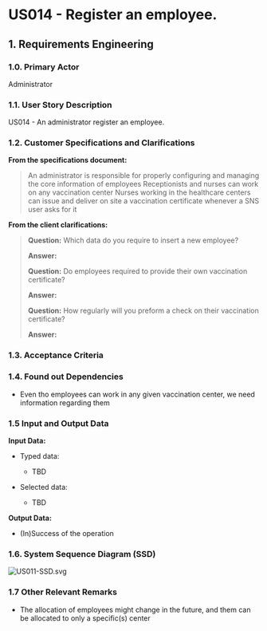 # US014 - Register an employee.

## 1. Requirements Engineering

### 1.0. Primary Actor
Administrator

### 1.1. User Story Description
US014 - An administrator register an employee.

### 1.2. Customer Specifications and Clarifications
**From the specifications document:**

> An administrator is responsible for properly configuring and managing the core information of employees
> Receptionists and nurses can work on any vaccination center
> Nurses working in the healthcare centers can issue and deliver on site a vaccination certificate whenever a SNS user asks for it

**From the client clarifications:**

> **Question:** Which data do you require to insert a new employee?
>
> **Answer:**
> 
> **Question:** Do employees required to provide their own vaccination certificate?
>
> **Answer:**
>
> **Question:** How regularly will you preform a check on their vaccination certificate?
>
> **Answer:**


### 1.3. Acceptance Criteria
>

### 1.4. Found out Dependencies
* Even tho employees can work in any given vaccination center, we need information regarding them

### 1.5 Input and Output Data
**Input Data:**

* Typed data:
    * TBD

* Selected data:
    * TBD

**Output Data:**

* (In)Success of the operation

### 1.6. System Sequence Diagram (SSD)

![US011-SSD.svg](puml%2Fpng%2FUS014-SSD.svg)


### 1.7 Other Relevant Remarks
* The allocation of employees might change in the future, and them can be allocated to only a specific(s) center